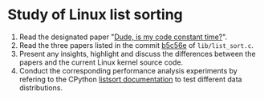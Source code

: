# Study of Linux list sorting

1. Read the designated paper "[Dude, is my code constant time?](https://eprint.iacr.org/2016/1123.pdf)".
2. Read the three papers listed in the commit [b5c56e](https://github.com/torvalds/linux/commit/b5c56e0cdd62979dd538e5363b06be5bdf735a09) of `lib/list_sort.c`.
3. Present any insights, highlight and discuss the differences between the papers and the current Linux kernel source code.
4. Conduct the corresponding performance analysis experiments by refering to the CPython [listsort documentation](https://github.com/python/cpython/blob/main/Objects/listsort.txt) to test different data distributions.
